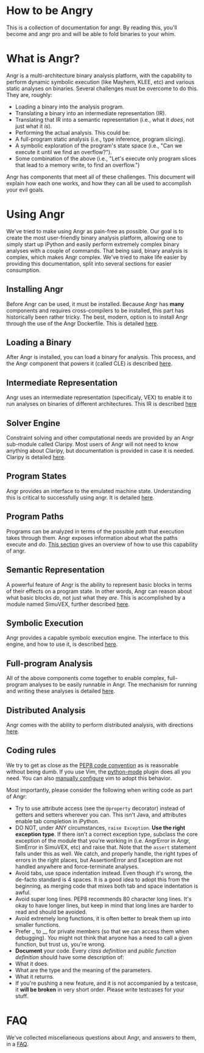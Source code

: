 # How to be Angry

This is a collection of documentation for angr. By reading this, you'll become and angr pro and will be able to fold binaries to your whim.

# What is Angr?

Angr is a multi-architecture binary analysis platform, with the capability to perform dynamic symbolic execution (like Mayhem, KLEE, etc) and various static analyses on binaries. Several challenges must be overcome to do this. They are, roughly:

- Loading a binary into the analysis program.
- Translating a binary into an intermediate representation (IR).
- Translating that IR into a semantic representation (i.e., what it *does*, not just what it *is*).
- Performing the actual analysis. This could be:
 - A full-program static analysis (i.e., type inference, program slicing).
 - A symbolic exploration of the program's state space (i.e., "Can we execute it until we find an overflow?").
 - Some combination of the above (i.e., "Let's execute only program slices that lead to a memory write, to find an overflow.")

Angr has components that meet all of these challenges. This document will explain how each one works, and how they can all be used to accomplish your evil goals.

# Using Angr

We've tried to make using Angr as pain-free as possible.
Our goal is to create the most user-friendly binary analysis platform, allowing one to simply start up iPython and easily perform extremely complex binary analyses with a couple of commands.
That being said, binary analysis is complex, which makes Angr complex.
We've tried to make life easier by providing this documentation, split into several sections for easier consumption.

## Installing Angr

Before Angr can be used, it must be installed.
Because Angr has **many** components and requires cross-compilers to be installed, this part has historically been rather tricky.
The best, modern, option is to install Angr through the use of the Angr Dockerfile.
This is detailed [here](https://git.seclab.cs.ucsb.edu/gitlab/angr/angr-docker/blob/master/README.md).

## Loading a Binary

After Angr is installed, you can load a binary for analysis.
This process, and the Angr component that powers it (called CLE) is described [here](./loading.md).

## Intermediate Representation

Angr uses an intermediate representation (specificaly, VEX) to enable it to run analyses on binaries of different architectures.
This IR is described [here](./ir.md)

## Solver Engine

Constraint solving and other computational needs are provided by an Angr sub-module called Claripy.
Most users of Angr will not need to know anything about Claripy, but documentation is provided in case it is needed.
Claripy is detailed [here](./claripy.md).

## Program States

Angr provides an interface to the emulated machine state.
Understanding this is critical to successfully using angr.
It is detailed [here](./states.md).

## Program Paths

Programs can be analyzed in terms of the possible *path* that execution takes through them.
Angr exposes information about what the paths execute and *do*.
[This section](./paths.md) gives an overview of how to use this capability of angr.

## Semantic Representation

A powerful feature of Angr is the ability to represent basic blocks in terms of their effects on a program state.
In other words, Angr can reason about what basic blocks *do*, not just what they *are*.
This is accomplished by a module named SimuVEX, further described [here](./simuvex.md).

## Symbolic Execution

Angr provides a capable symbolc execution engine.
The interface to this engine, and how to use it, is described [here](./surveyors.md).

## Full-program Analysis

All of the above components come together to enable complex, full-program analyses to be easily runnable in Angr.
The mechanism for running and writing these analyses is detailed [here](./analyses.md).

## Distributed Analysis

Angr comes with the ability to perform distributed analysis, with directions [here](./orgy.md).

## Coding rules
We try to get as close as the [PEP8 code convention](http://legacy.python.org/dev/peps/pep-0008/) as is reasonable without being dumb.
If you use Vim, the [python-mode](https://github.com/klen/python-mode) plugin does all you need. You can also [manually configure](https://wiki.python.org/moin/Vim) vim to adopt this behavior.

Most importantly, please consider the following when writing code as part of Angr:

- Try to use attribute access (see the `@property` decorator) instead of getters and setters wherever you can. This isn't Java, and attributes enable tab completion in iPython.
- DO NOT, under ANY circumstances, `raise Exception`. **Use the right exception type**. If there isn't a correct exception type, subclass the core exception of the module that you're working in (i.e. AngrError in Angr, SimError in SimuVEX, etc) and raise that. Note that the `assert` statement falls under this as well. We catch, and properly handle, the right types of errors in the right places, but AssertionError and Exception are not handled anywhere and force-terminate analyses.
- Avoid tabs, use space indentation instead. Even though it's wrong, the de-facto standard is 4 spaces. It is a good idea to adopt this from the beginning, as merging code that mixes both tab and space indentation is awful.
- Avoid super long lines. PEP8 recommends 80 character long lines. It's okay to have longer lines, but keep in mind that long lines are harder to read and should be avoided.
- Avoid extremely long functions, it is often better to break them up into smaller functions.
- Prefer _ to __ for private members (so that we can access them when debugging). *You* might not think that anyone has a need to call a given function, but trust us, you're wrong.
- **Document** your code. Every *class definition* and *public function definition* should have some description of:
 - What it does.
 - What are the type and the meaning of the parameters.
 - What it returns.
- If you're pushing a new feature, and it is not accompanied by a testcase, it **will be broken** in very short order. Please write testcases for your stuff.


# FAQ

We've collected miscellaneous questions about Angr, and answers to them, in a [FAQ](./faq.md).